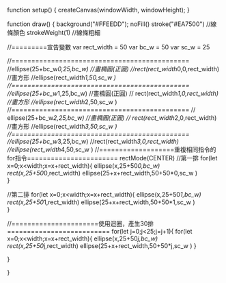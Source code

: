 function setup() {
  createCanvas(windowWidth, windowHeight);
}

function draw() {
  background("#FFEEDD");
  noFill()
  stroke("#EA7500")  //線條顏色
  strokeWeight(1)   //線條粗細
 
  //=========宣告變數
  var rect_width = 50
  var bc_w = 50
  var sc_w = 25
  
  
  //=============================================
  //ellipse(25+bc_w*0,25,bc_w)  //畫橢圓(正圓)
  //rect(rect_width*0,0,rect_width)  //畫方形
  //ellipse(rect_width*1,50,sc_w )
  //=============================================
  //ellipse(25+bc_w*1,25,bc_w)  //畫橢圓(正圓)
 // rect(rect_width*1,0,rect_width)  //畫方形
  //ellipse(rect_width*2,50,sc_w )
  //=============================================
 // ellipse(25+bc_w*2,25,bc_w)  //畫橢圓(正圓)
 // rect(rect_width*2,0,rect_width)  //畫方形
  //ellipse(rect_width*3,50,sc_w )
  //=============================================
  //ellipse(25+bc_w*3,25,bc_w)
  //rect(rect_width*3,0,rect_width)
  //ellipse(rect_width*4,50,sc_w )
  //===================重複相同指令的for指令=======================
  rectMode(CENTER)
  //第一排
  for(let x=0;x<width;x=x+rect_width){
    ellipse(x,25+50*0,bc_w)
    rect(x,25+50*0,rect_width)
    ellipse(25+x+rect_width,50+50*0,sc_w )  
  }

  //第二排
  for(let x=0;x<width;x=x+rect_width){
    ellipse(x,25+50*1,bc_w)
    rect(x,25+50*1,rect_width)
    ellipse(25+x+rect_width,50+50*1,sc_w )  
  }

  //======================使用迴圈，產生30排==========================
  for(let j=0;j<25;j=j+1){
    for(let x=0;x<width;x=x+rect_width){
      ellipse(x,25+50*j,bc_w)
      rect(x,25+50*j,rect_width)
      ellipse(25+x+rect_width,50+50*j,sc_w )
    }

  }

}
